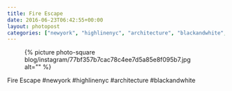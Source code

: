 ```yaml
---
title: Fire Escape
date: 2016-06-23T06:42:55+00:00
layout: photopost
categories: ["newyork", "highlinenyc", "architecture", "blackandwhite", "photos", "instagram"]
---
```


<figure class="photo photo--square">
  {% picture photo-square blog/instagram/77bf357b7cac78c4ee7d5a85e8f095b7.jpg alt="" %}
</figure>

Fire Escape
#newyork #highlinenyc #architecture #blackandwhite
